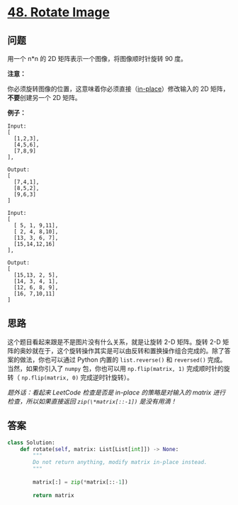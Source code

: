 # [48. Rotate Image](https://leetcode.com/problems/rotate-image/)

## 问题

用一个 n\*n 的 2D 矩阵表示一个图像，将图像顺时针旋转 90 度。

**注意：**

你必须旋转图像的位置，这意味着你必须直接（[in-place](https://en.wikipedia.org/wiki/In-place_algorithm)）修改输入的 2D 矩阵，**不要**创建另一个 2D 矩阵。

**例子：**

```
Input: 
[
  [1,2,3],
  [4,5,6],
  [7,8,9]
],

Output:
[
  [7,4,1],
  [8,5,2],
  [9,6,3]
]

Input:
[
  [ 5, 1, 9,11],
  [ 2, 4, 8,10],
  [13, 3, 6, 7],
  [15,14,12,16]
], 

Output:
[
  [15,13, 2, 5],
  [14, 3, 4, 1],
  [12, 6, 8, 9],
  [16, 7,10,11]
]
```

## 思路

这个题目看起来跟是不是图片没有什么关系，就是让旋转 2-D 矩阵。旋转 2-D 矩阵的奥妙就在于，这个旋转操作其实是可以由反转和置换操作组合完成的。除了答案的做法，你也可以通过 Python 内置的 `list.reverse()` 和 `reversed()` 完成。当然，如果你引入了 `numpy` 包，你也可以用 `np.flip(matrix, 1)` 完成顺时针的旋转（ `np.flip(matrix, 0)` 完成逆时针旋转）。

*题外话：看起来 LeetCode 检查是否是 in-place 的策略是对输入的 matrix 进行检查，所以如果直接返回 `zip(\*matrix[::-1])` 是没有用滴！*


## 答案

```python
class Solution:
    def rotate(self, matrix: List[List[int]]) -> None:
        """
        Do not return anything, modify matrix in-place instead.
        """
        
        matrix[:] = zip(*matrix[::-1])
        
        return matrix
```